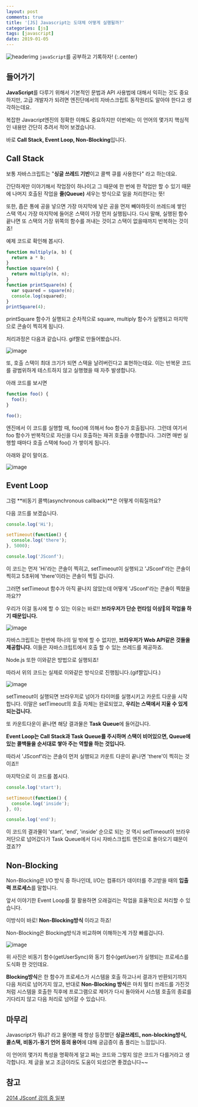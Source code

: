```yaml
---
layout: post
comments: true
title: '[JS] Javascript는 도대체 어떻게 실행될까?'
categories: [js]
tags: [javascript]
date: 2019-01-05
---
```


![headerimg](/assets/img/subcate/javascript.gif)
`javaScript`를 공부하고 기록하자!
{:.center}

## 들어가기

**JavaScript**를 다루기 위해서 기본적인 문법과 API 사용법에 대해서 익히는 것도 중요하지만, 고급 개발자가 되려면 엔진단에서의 자바스크립트 동작원리도 알아야 한다고 생각하는데요.

복잡한 Javacript엔진의 정확한 이해도 중요하지만 이번에는 이 언어의 몇가지 핵심적인 내용만 간단히 추려서 적어 보겠습니다.

바로 **Call Stack, Event Loop, Non-Blocking**입니다.

## Call Stack

보통 자바스크립트는 "**싱글 쓰레드 기반**이고 콜백 큐를 사용한다" 라고 하는데요.

간단하게만 이야기해서 작업장이 하나이고 그 때문에 한 번에 한 작업만 할 수 있기 때문에 나머지 호출된 작업을 **줄(Queue)** 세우는 방식으로 일을 처리한다는 뜻!

또한, 좁은 통에 공을 넣으면 가장 마지막에 넣은 공을 먼저 빼야하듯이 쓰레드에 쌓인 스택 역시 가장 마지막에 들어온 스택이 가장 먼저 실행됩니다.
다시 말해, 실행된 함수 끝나면 또 스택의 가장 위쪽의 함수를 꺼내는 것이고 스택이 없을때까지 반복하는 것이죠!

예제 코드로 확인해 봅시다.

```javascript
function multiply(a, b) {
  return a * b;
}
function square(n) {
  return multiply(n, n);
}
function printSquare(n) {
  var squared = square(n);
  console.log(squared);
}
printSquare(4);
```

printSquare 함수가 실행되고 순차적으로 square, multiply 함수가 실행되고 마지막으로 콘솔이 찍히게 됩니다.

처리과정은 다음과 같습니다. gif짤로 만들어봤습니다.

![image](/assets/img/post/js-callStack/2.gif)

또, 호출 스택이 최대 크기가 되면 스택을 날려버린다고 표현하는데요. 이는 반복문 코드를 광범위하게 테스트하지 않고 실행했을 때 자주 발생합니다.

아래 코드를 보시면

```javascript
function foo() {
  foo();
}

foo();
```

엔진에서 이 코드를 실행할 때, foo()에 의해서 foo 함수가 호출됩니다. 그런데 여기서 foo 함수가 반복적으로 자신을 다시 호출하는 재귀 호출을 수행합니다. 그러면 매번 실행할 때마다 호출 스택에 foo() 가 쌓이게 됩니다.

아래와 같이 말이죠.

![image](/assets/img/post/js-callStack/1.png)

## Event Loop

그럼 **비동기 콜백(asynchronous callback)**은 어떻게 이뤄질까요?

다음 코드를 보겠습니다.

```javascript
console.log('Hi');

setTimeout(function() {
  console.log('there');
}, 5000);

console.log('JSconf');
```

이 코드는 먼저 'Hi'라는 콘솔이 찍히고, setTimeout이 실행되고 'JSconf'라는 콘솔이 찍히고 5초뒤에 'there'이라는 콘솔이 찍힐 겁니다.

그러면 setTimeout 함수가 아직 끝나지 않았는데 어떻게 'JSconf'라는 콘솔이 찍혔을까요??

우리가 이걸 동시에 할 수 있는 이유는 바로!! **브라우저가 단순 런타임 이상의 작업을 하기 때문입니다.**

![image](/assets/img/post/js-callStack/3.png)

자바스크립트는 한번에 하나의 일 밖에 할 수 없지만, **브라우저가 Web API같은 것들을 제공합니다.**
이들은 자바스크립트에서 호출 할 수 있는 쓰레드를 제공하죠.

Node.js 또한 이와같은 방법으로 실행되죠!

따라서 위의 코드는 실제로 이와같은 방식으로 진행됩니다.(gif짤입니다.)

![image](/assets/img/post/js-callStack/4.gif)

setTimeout이 실행되면 브라우저로 넘어가 타이머를 실행시키고 카운트 다운을 시작합니다.
이말은 setTimeout의 호출 자체는 완료되었고, **우리는 스택에서 지울 수 있게되는겁니다.**

또 카운트다운이 끝나면 해당 결과물은 **Task Queue**에 들어갑니다.

**Event Loop는 Call Stack과 Task Queue를 주시하며 스택이 비어있으면, Queue에 있는 콜백들을 순서대로 쌓아 주는 역할을 하는 것입니다.**

따라서 'JSconf'라는 콘솔이 먼저 실행되고 카운트 다운이 끝나면 'there'이 찍히는 것이죠!!

마지막으로 이 코드를 봅시다.

```javascript
console.log('start');

setTimeout(function() {
  console.log('inside');
}, 0);

console.log('end');
```

이 코드의 결과물이 'start', 'end', 'inside' 순으로 되는 것 역시 setTimeout이 브라우저단으로 넘어갔다가 Task Queue에서 다시 자바스크립트 엔진으로 돌아오기 떄문이겠죠??

## Non-Blocking

Non-Blocking은 I/O 방식 중 하나인데, I/O는 컴퓨터가 데이터를 주고받을 때의 **입출력 프로세스**를 말합니다.

앞서 이야기한 Event Loop를 잘 활용하면 오래걸리는 작업을 효율적으로 처리할 수 있습니다.

이방식이 바로! **Non-Blocking방식** 이라고 하죠!

Non-Blocking은 Blocking방식과 비교하며 이해하는게 가장 빠를겁니다.

![image](/assets/img/post/js-callStack/5.png)

위 사진은 비동기 함수(getUserSync)와 동기 함수(getUser)가 실행되는 프로세스를 도식화 한 것인데요.

**Blocking방식**은 한 함수가 프로세스가 시스템을 호출 하고나서 결과가 반환되기까지 다음 처리로 넘어가지 않고,
반대로 **Non-Blocking 방식**은 마치 멀티 쓰레드를 가진것처럼 시스템을 호출한 직후에 프로그램으로 제어가 다시 돌아와서 시스템 호출의 종료를 기다리지 않고 다음 처리로 넘어갈 수 있습니다.

## 마무리

Javascript가 뭐냐? 라고 물어볼 때 항상 등장했던 **싱글쓰레드, non-blocking방식, 콜스택, 비동기-동기 언어 등의 용어**에 대해 궁금증이 좀 풀리는 느낌입니다.

이 언어의 몇가지 특성을 명확하게 알고 짜는 코드와 그렇지 않은 코드가 다를거라고 생각합니다. 제 글을 보고 조금이라도 도움이 되셨으면 좋겠습니다~~

## 참고

[2014 JSconf 강의 중 일부](https://www.youtube.com/watch?v=8aGhZQkoFbQ)

